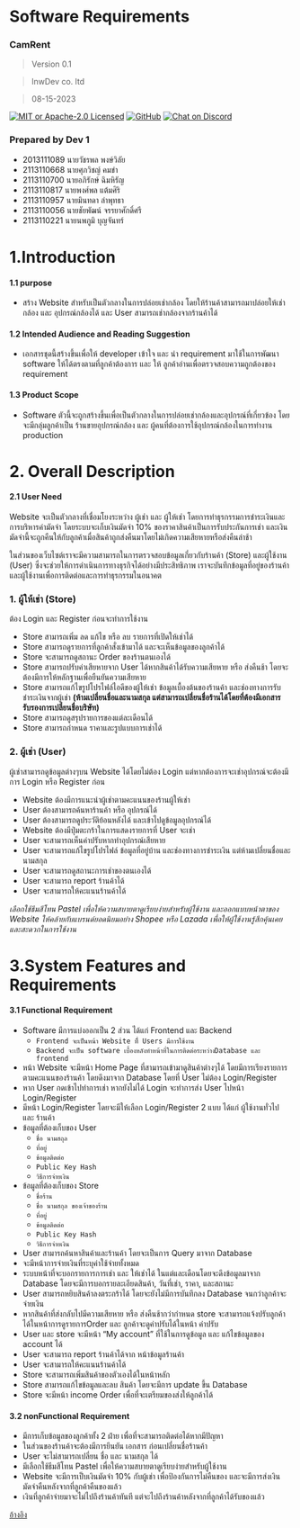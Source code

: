 # Software Requirements 

### CamRent

> Version 0.1

> lnwDev co. ltd

> 08-15-2023

<p>
    <a href="https://github.com/bitcoindevkit/bdk-ffi/blob/master/LICENSE"><img alt="MIT or Apache-2.0 Licensed" src="https://img.shields.io/badge/license-MIT%2FApache--2.0-blue.svg"/></a>
    <a href="https://github.com/rushmi0/CamRent/pulse"><img alt="GitHub" src="https://github.com/bitcoindevkit/bdk-ffi/workflows/CI/badge.svg"></a>
    <a href="https://discord.gg/advubF752t"><img alt="Chat on Discord" src="https://img.shields.io/discord/753336465005608961?logo=discord"></a>
</p>

### Prepared by Dev 1
 + 2013111089	 นายวัชรพล พงษ์วิลัย
 +  2113110668	 นายศุภวิชญ์ คมขำ
 + 2113110700	 นายอภิรักษ์ ฉิมหิรัญ
 + 2113110817	 นายพงศ์พล แต้มศิริ
 + 2113110957	 นายมินทดา ลำพุทธา
 + 2113110056	 นายชัยพัฒน์ จรรยาศักดิ์ศรี
 + 2113110221	 นายนพภูมิ บุญจันทร์


# 1.Introduction

#### 1.1 purpose
 + สร้าง Website สำหรับเป็นตัวกลางในการปล่อยเช่ากล้อง โดยให้ร้านค้าสามารถมาปล่อยให้เช่ากล้อง และ อุปกรณ์กล้องได้ และ User สามารถเช่ากล้องจากร้านค้าได้

#### 1.2 Intended Audience and Reading Suggestion
 + เอกสารชุดนี้สร้างขึ้นเพื่อให้ developer เข้าใจ และ นำ requirement มาใช้ในการพัฒนา software ให้ได้ตรงตามที่ลูกค้าต้องการ และ ให้ ลูกค้าอ่านเพื่อตรวจสอบความถูกต้องของ requirement

#### 1.3 Product Scope
 + Software ตัวนี้จะถูกสร้างขึ้นเพื่อเป็นตัวกลางในการปล่อยเช่ากล้องและอุปกรณ์ที่เกี่ยวข้อง โดยจะมีกลุ่มลูกค้าเป็น ร้านขายอุปกรณ์กล้อง และ ผู้คนที่ต้องการใช้อุปกรณ์กล้องในการทำงาน production


# 2. Overall Description

#### 2.1 User Need

Website จะเป็นตัวกลางที่เชื่อมโยงระหว่าง ผู้เช่า และ ผู้ให้เช่า โดยการทำธุรกรรมการชำระเงินและการบริหารค่ามัดจำ โดยระบบจะเก็บเงินมัดจำ 10% ของราคาสินค้าเป็นการรับประกันการเช่า และเงินมัดจำนี้จะถูกคืนให้กับลูกค้าเมื่อสินค้าถูกส่งคืนมาโดยไม่เกิดความเสียหายหรือส่งคืนล่าช้า

ในส่วนของเว็บไซต์เราจะมีความสามารถในการตรวจสอบข้อมูลเกี่ยวกับร้านค้า (Store) และผู้ใช้งาน (User) ซึ่งจะช่วยให้การดำเนินการทางธุรกิจได้อย่างมีประสิทธิภาพ เราจะบันทึกข้อมูลที่อยู่ของร้านค้าและผู้ใช้งานเพื่อการติดต่อและการทำธุรกรรมในอนาคต


### 1. ผู้ให้เช่า (Store)

ต้อง Login และ Register ก่อนจะทำการใช้งาน

 + Store สามารถเพิ่ม ลด แก้ไข หรือ ลบ รายการที่เปิดให้เช่าได้
 + Store สามารถดูรายการที่ลูกค้าสั่งเข้ามาได้ และจะเห็นข้อมูลของลูกค้าได้
 + Store จะสามารถดูสถานะ Order ของร้านตนเองได้
 + Store สามารถปรับค่าเสียหายจาก User ได้หากสินค้าได้รับความเสียหาย หรือ ส่งคืนช้า โดยจะต้องมีการให้หลักฐานเพื่อยืนยันความเสียหาย
 + Store สามารถแก้ไขรูปโปรไฟล์ไอดีของผู้ให้เช่า ข้อมูลเบื้องต้นของร้านค้า และช่องทางการรับชำระเงินจากผู้เช่า **(ห้ามเปลี่ยนชื่อและนามสกุล แต่สามารถเปลี่ยนชื่อร้านได้โดยที่ต้องมีเอกสารรับรองการเปลี่ยนชื่อบริษัท)**
 + Store สามารถดูสรุปรายการของแต่ละเดือนได้
 + Store สามารถกำหนด ราคาและรูปแบบการเช่าได้


### 2. ผู้เช่า (User)

ผู้เช่าสามารถดูข้อมูลต่างๆบน Website ได้โดยไม่ต้อง Login แต่หากต้องการจะเช่าอุปกรณ์จะต้องมีการ Login หรือ Register ก่อน

 + Website ต้องมีการแนะนำผู้เช่าตามคะแนนของร้านผู้ให้เช่า
 + User ต้องสามารถค้นหาร้านค้า หรือ อุปกรณ์ได้
 + User ต้องสามารถดูประวัติย้อนหลังได้ และเข้าไปดูข้อมูลอุปกรณ์ได้
 + Website ต้องมีปุ่มตะกร้าในการแสดงรายการที่ User จะเช่า
 + User จะสามารถเห็นค่าปรับหากทำอุปกรณ์เสียหาย
 + User จะสามารถแก้ไขรูปโปรไฟล์ ข้อมูลที่อยู่บ้าน และช่องทางการชำระเงิน แต่ห้ามเปลี่ยนชื่อและนามสกุล
 + User จะสามารถดูสถานะการเช่าของตนเองได้
 + User จะสามารถ report ร้านค้าได้
 + User จะสามารถให้คะแนนร้านค้าได้

_เลือกใช้ธีมสีโทน Pastel เพื่อให้ความสบายตาดูเรียบง่ายสำหรับผู้ใช้งาน และออกแบบหน้าตาของ Website ให้คล้ายกับแบรนด์ยอดนิยมอย่าง Shopee หรือ Lazada เพื่อให้ผู้ใช้งานรู้สึกคุ้นเคยและสะดวกในการใช้งาน_

# 3.System Features and Requirements

#### 3.1 Functional Requirement

 + Software มีการแบ่งออกเป็น 2 ส่วน ได้แก่ Frontend และ Backend
    + `Frontend จะเป็นหน้า Website ที่ี Users มีการใช้งาน`
    + `Backend จะเป็น software เบื้องหลังทำหน้าที่ในการติดต่อระหว่างDatabase และ frontend`
 + หน้า Website จะมีหน้า Home Page ที่สามารถเข้ามาดูสินค้าต่างๆได้ โดยมีการเรียงรายการตามคะแนนของร้านค้า โดยดึงมาจาก Database โดยที่ User ไม่ต้อง Login/Register
 + หาก User กดเข้าไปทำการเช่า หากยังไม่ได้ Login จะทำการส่ง User ไปหน้า Login/Register
 + มีหน้า Login/Register โดยจะมีให้เลือก Login/Register 2 แบบ ได้แก่ ผู้ใช้งานทั่วไป และ ร้านค้า
 + ข้อมูลที่ต้องเก็บของ User
    + `ชื่อ นามสถุล`
    + `ที่อยู่`
    + `ข้อมูลติดต่อ`
    + `Public Key Hash`
    + `วิธีการจ่ายเงิน`
 + ข้อมูลที่ต้องเก็บของ Store
    + `ชื่อร้าน` 
    + `ชื่อ นามสกุล ของเจ้าของร้าน`
    + `ที่อยู่`
    + `ข้อมูลติดต่อ`
    +  `Public Key Hash`
    +  `วิธีการจ่ายเงิน`
 + User สามารถค้นหาสินค้าและร้านค้า โดยจะเป็นการ Query มาจาก Database
 + จะมีหน้าการจ่ายเงินที่ระบุค่าใช้จ่ายทั้งหมด
 + ระบบหน้าที่จะบอกรายการการเช่า และ ให้เช่าได้ ในแต่และเดือนโดยจะดึงข้อมูลมาจาก Database โดยจะมีการบอกรายละเอียดสินค้า, วันที่เช่า, ราคา, และสถานะ
 + User สามารถหยิบสินค้าลงตระกร้าได้ โดยจะยังไม่มีการบันทึกลง Database จนกว่าลูกค้าจะจ่ายเงิน
 + หากสินค้าที่ส่งกลับไปมีความเสียหาย หรือ ส่งคืนช้ากว่ากำหนด store จะสามารถแจ้งปรับลูกค้าได้ในหน้าการดูรายการOrder และ ลูกค้าจะดูค่าปรับได้ในหน้า ค่าปรับ
 + User และ store จะมีหน้า “My account” ที่ใช้ในการดูข้อมูล และ แก้ไขข้อมูลของ account ได้
 + User จะสามารถ report ร้านค้าได้จาก หน้าข้อมูลร้านค้า
 + User จะสามารถให้คะแนนร้านค้าได้
 + Store จะสามารถเพิ่มสินค้าของตัวเองได้ในหน้าหลัก
 + Store สามารถแก้ไขข้อมูลและลบ สินค้า โดยจะมีการ update ขึ้น Database
 + Store จะมีหน้า income Order เพื่อที่จะเตรียมของส่งให้ลูกค้าได้

#### 3.2 nonFunctional Requirement

 + มีการเก็บข้อมูลของลูกค้าทั้ง 2 ฝ่าย เพื่อที่จะสามารถติดต่อได้หากมีปัญหา
 + ในส่วนของร้านค้าจะต้องมีการยึนยัน เอกสาร ก่อนเปลี่ยนชื่อร้านค้า
 + User จะไม่สามารถเปลี่ยน ชื่อ และ นามสกุล ได้
 + มีเลือกใช้ธีมสีโทน Pastel เพื่อให้ความสบายตาดูเรียบง่ายสำหรับผู้ใช้งาน
 + Website จะมีการเป็บเงินมัดจำ 10% กับผู้เช่า เพื่อป้องกันการไม่คืนของ และจะมีการส่งเงินมัดจำคืนหลังจากที่ลูกค้าคืนของแล้ว
 + เงินที่ลูกค้าจ่ายมาจะไม่ไปถึงร้านค้าทันที แต่จะไปถึงร้านค้าหลังจากที่ลูกค้าได้รับของแล้ว


[อ้างอิง](https://www.perforce.com/blog/alm/how-write-software-requirements-specification-srs-document)
